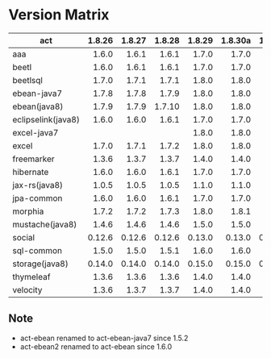 # Version Matrix

| act                | 1.8.26 | 1.8.27 | 1.8.28 | 1.8.29 | 1.8.30a |  1.8.31 |  1.8.32 | 1.9.0 |
| ---                |  ----: |  ----: |  ----: |  ----: |  -----: |  -----: |  -----: |  -----: |
| aaa                |  1.6.0 |  1.6.1 |  1.6.1 |  1.7.0 |   1.7.0 |   1.7.3 |   1.8.0 |  1.10.0 |
| beetl              |  1.6.0 |  1.6.1 |  1.6.1 |  1.7.0 |   1.7.0 |   1.7.1 |   1.7.2 |   1.8.0 |
| beetlsql           |  1.7.0 |  1.7.1 |  1.7.1 |  1.8.0 |   1.8.0 |   1.8.1 |   1.8.2 |   1.8.2 |
| ebean-java7        |  1.7.8 |  1.7.8 |  1.7.9 |  1.8.0 |   1.8.0 |   1.8.0 |   1.8.0 |   1.8.0 |
| ebean(java8)       |  1.7.9 |  1.7.9 | 1.7.10 |  1.8.0 |   1.8.0 |   1.8.0 |   1.8.0 |   1.8.0 |
| eclipselink(java8) |  1.6.0 |  1.6.0 |  1.6.1 |  1.7.0 |   1.7.0 |   1.7.0 |   1.7.0 |   1.7.0 |
| excel-java7        |        |        |        |  1.8.0 |   1.8.0 |   1.8.1 |   1.9.1 |     end |
| excel              |  1.7.0 |  1.7.1 |  1.7.2 |  1.8.0 |   1.8.0 |   1.8.1 |   1.9.1 |   1.9.2 |
| freemarker         |  1.3.6 |  1.3.7 |  1.3.7 |  1.4.0 |   1.4.0 |   1.4.0 |   1.4.0 |   1.4.1 |
| hibernate          |  1.6.0 |  1.6.0 |  1.6.1 |  1.7.0 |   1.7.0 |   1.7.0 |   1.7.0 |   1.7.0 |
| jax-rs(java8)      |  1.0.5 |  1.0.5 |  1.0.5 |  1.1.0 |   1.1.0 |   1.1.0 |   1.1.0 |   1.1.0 |
| jpa-common         |  1.6.0 |  1.6.0 |  1.6.1 |  1.7.0 |   1.7.0 |   1.7.0 |   1.7.0 |   1.7.0 |
| morphia            |  1.7.2 |  1.7.2 |  1.7.3 |  1.8.0 |   1.8.1 |   1.8.2 |   1.9.0 |  1.10.0 |
| mustache(java8)    |  1.4.6 |  1.4.6 |  1.4.6 |  1.5.0 |   1.5.0 |   1.5.0 |   1.5.0 |   1.5.0 |
| social             | 0.12.6 | 0.12.6 | 0.12.6 | 0.13.0 |  0.13.0 |  0.13.0 |  0.13.0 |  0.14.0 |
| sql-common         |  1.5.0 |  1.5.0 |  1.5.1 |  1.6.0 |   1.6.0 |   1.6.0 |   1.6.0 |   1.6.0 |
| storage(java8)     | 0.14.0 | 0.14.0 | 0.14.0 | 0.15.0 |  0.15.0 |  0.15.0 |  0.16.0 |  0.16.0 |
| thymeleaf          |  1.3.6 |  1.3.6 |  1.3.6 |  1.4.0 |   1.4.0 |   1.4.0 |   1.4.0 |   1.4.0 |
| velocity           |  1.3.6 |  1.3.7 |  1.3.7 |  1.4.0 |   1.4.0 |   1.4.0 |   1.4.1 |   1.4.1 |

## Note

* act-ebean renamed to act-ebean-java7 since 1.5.2
* act-ebean2 renamed to act-ebean since 1.6.0
